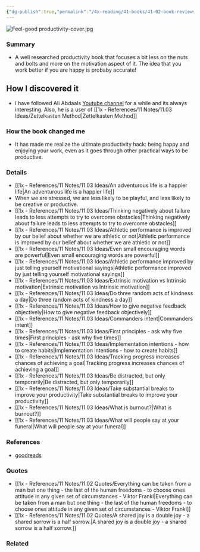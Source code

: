 ```yaml
---
{"dg-publish":true,"permalink":"/4x-reading/41-books/41-02-book-reviews/feel-good-productivity-how-to-do-more-of-what-matters-to-you-ali-abdaal/","title":"Feel-Good Productivity - How to Do More of What Matters to You - Ali Abdaal","created":"2024-03-20T22:06:32.701+03:00","updated":"2024-04-16T07:56:41.752+03:00"}
---
```


![Feel-good productivity-cover.jpg](/img/user/4x%20-%20Reading/41%20Books/41.02%20Book%20reviews/Feel-good%20productivity-cover.jpg)
### Summary
- A well researched productivity book that focuses a bit less on the nuts and bolts and more on the motivation aspect of it. The idea that you work better if you are happy is probaby accurate!

## How I discovered it
- I have followed Ali Abdaals [Youtube channel]() for a while and its always interesting. Also, he is a user of [[1x - References/11 Notes/11.03 Ideas/Zettelkasten Method\|Zettelkasten Method]]

### How the book changed me
- It has made me realize the ultimate productivity hack: being happy and enjoying your work, even as it goes through other practical ways to be productive.

### Details
- [[1x - References/11 Notes/11.03 Ideas/An adventurous life is a happier life\|An adventurous life is a happier life]]
- When we are stressed, we are less likely to be playful, and less likely to be creative or productive.
- [[1x - References/11 Notes/11.03 Ideas/Thinking negatively about failure leads to less attempts to try to overcome obstacles\|Thinking negatively about failure leads to less attempts to try to overcome obstacles]]
- [[1x - References/11 Notes/11.03 Ideas/Athletic performance is improved by our belief about whether we are athletic or not\|Athletic performance is improved by our belief about whether we are athletic or not]]
- [[1x - References/11 Notes/11.03 Ideas/Even small encouraging words are powerful\|Even small encouraging words are powerful]]
- [[1x - References/11 Notes/11.03 Ideas/Athletic performance improved by just telling yourself motivational sayings\|Athletic performance improved by just telling yourself motivational sayings]]
- [[1x - References/11 Notes/11.03 Ideas/Extrinsic motivation vs Intrinsic motivation\|Extrinsic motivation vs Intrinsic motivation]]
- [[1x - References/11 Notes/11.03 Ideas/Do three random acts of kindness a day\|Do three random acts of kindness a day]]
- [[1x - References/11 Notes/11.03 Ideas/How to give negative feedback objectively\|How to give negative feedback objectively]]
- [[1x - References/11 Notes/11.03 Ideas/Commanders intent\|Commanders intent]]
- [[1x - References/11 Notes/11.03 Ideas/First principles - ask why five times\|First principles - ask why five times]]
- [[1x - References/11 Notes/11.03 Ideas/Implementation intentions - how to create habits\|Implementation intentions - how to create habits]]
- [[1x - References/11 Notes/11.03 Ideas/Tracking progress increases chances of achieving a goal\|Tracking progress increases chances of achieving a goal]]
- [[1x - References/11 Notes/11.03 Ideas/Be distracted, but only temporarily\|Be distracted, but only temporarily]]
- [[1x - References/11 Notes/11.03 Ideas/Take substantial breaks to improve your productivity\|Take substantial breaks to improve your productivity]]
- [[1x - References/11 Notes/11.03 Ideas/What is burnout?\|What is burnout?]]
- [[1x - References/11 Notes/11.03 Ideas/What will people say at your funeral\|What will people say at your funeral]]
### References
- [goodreads](https://www.goodreads.com/book/show/142402923-feel-good-productivity)

### Quotes
- [[1x - References/11 Notes/11.02 Quotes/Everything can be taken from a man but one thing - the last of the human freedoms - to choose ones attitude in any given set of circumstances - Viktor Frankl\|Everything can be taken from a man but one thing - the last of the human freedoms - to choose ones attitude in any given set of circumstances - Viktor Frankl]]
- [[1x - References/11 Notes/11.02 Quotes/A shared joy is a double joy - a shared sorrow is a half sorrow.\|A shared joy is a double joy - a shared sorrow is a half sorrow.]]

### Related

